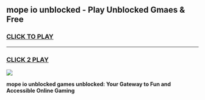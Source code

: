 
## mope io unblocked - Play Unblocked Gmaes & Free
<h3>
<a href="https://news.freeplayer.one?title=mope_io_unblocked&ref=16F">CLICK TO PLAY</a></h3>
<hr>

<h3>
<a href="https://news.freeplayer.one?title=mope_io_unblocked&ref=16F">CLICK 2 PLAY</a>
  
</h3>

<a href="https://news.freeplayer.one?title=mope_io_unblocked&ref=16F/"><img src="https://clearcache.store/games.png"></a>


**mope io unblocked games unblocked: Your Gateway to Fun and Accessible Online Gaming**
